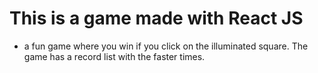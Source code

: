 # This is a game made with React JS

- a fun game where you win if you click on the illuminated square. The game has a record list with the faster times. 
